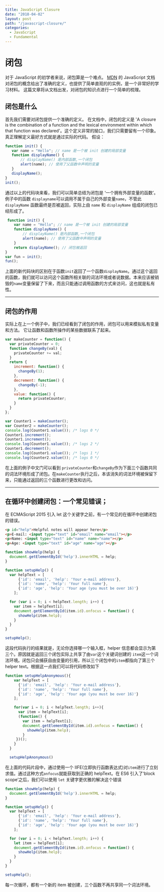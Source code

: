 ```yaml
---
title: JavaScript Closure
date: "2018-04-02"
layout: post
path: "/javascript-closure/"
categories:
  - JavaScript
  - Fundamental
---  
```

# 闭包

 对于 JavaScript 的初学者来说，闭包算是一个难点。 [MDN](https://developer.mozilla.org/en-US/docs/Web/JavaScript/Closures) 的 JavaScript 文档对闭包的概念给出了准确的定义，也提供了简单直观的的实例，是一个非常好的学习材料。 这篇文章将从文档出发，对闭包的知识点进行一个简单的梳理。
<!--more-->
## 闭包是什么       
首先我们需要对闭包提供一个准确的定义。 在文档中，闭包的定义是 'A closure is the combination of a function and the lexical environment within which that function was declared'。这个定义非常的拗口，我们只需要留有一个印象。真正理解定义最好方式就是通过实际的代码。 假设：
 ```js
 function init() {
    var name = "Hello"; // name 是一个被 init 创建的局部变量
    function displayName() { 
        // displayName() 是内部函数,一个闭包
        alert(name); // 使用了父函数中声明的变量
    }
    displayName(); 
}
init();
```  
通过以上的代码块来看，我们可以简单总结为闭包是 ‘一个拥有外部变量的函数’。 例子中的函数 `displayname`可以调用不属于自己的外部变量`name`，不管此 `displayName` 函数最终是否被返回，实际上由 `name` 和 `displayName` 组成的闭包已经形成了。  
```js
 function init() {
    var name = "Hello"; // name 是一个被 init 创建的局部变量
    function displayName() { 
        // displayName() 是内部函数,一个闭包
        alert(name); // 使用了父函数中声明的变量
    }
    return displayName(); // 闭包被返回
}
var fun = init();
fun();
```     
上面的新代码块的区别在于函数`init`返回了一个函数`displayName`。通过这个返回的函数，我们就可以访问这个函数所相关联的词法环境或者说数据。本来应该被销毁的`name`变量保留了下来，而且只能通过调用函数的方式来访问，这也就是私有性。 

---
## 闭包的作用  
实际上在上一个例子中，我们已经看到了闭包的作用，闭包可以用来模拟私有变量和方法。 它让函数和函数所操作的某些数据联系了起来。
```js
var makeCounter = function() {
  var privateCounter = 0;
  function changeBy(val) {
    privateCounter += val;
  }
  return {
    increment: function() {
      changeBy(1);
    },
    decrement: function() {
      changeBy(-1);
    },
    value: function() {
      return privateCounter;
    }
  }  
};

var Counter1 = makeCounter();
var Counter2 = makeCounter();
console.log(Counter1.value()); /* logs 0 */
Counter1.increment();
Counter1.increment();
console.log(Counter1.value()); /* logs 2 */
Counter1.decrement();
console.log(Counter1.value()); /* logs 1 */
console.log(Counter2.value()); /* logs 0 */
```     
在上面的例子中文门可以看到 `privateCounter`和`changeBy`作为下面三个函数共同的词法环境形成了闭包。在`makeCounter`执行之后，本该消失的词法环境被保留下来，只能通过返回的三个函数进行更改和访问。

---
## 在循环中创建闭包：一个常见错误；
在 ECMAScript 2015 引入 let 这个关键字之前，有一个常见的在循环中创建闭包的错误。
```html
<p id="help">Helpful notes will appear here</p>
<p>E-mail: <input type="text" id="email" name="email"></p>
<p>Name: <input type="text" id="name" name="name"></p>
<p>Age: <input type="text" id="age" name="age"></p>
``` 

```js
function showHelp(help) {
  document.getElementById('help').innerHTML = help;
}

function setupHelp() {
  var helpText = [
      {'id': 'email', 'help': 'Your e-mail address'},
      {'id': 'name', 'help': 'Your full name'},
      {'id': 'age', 'help': 'Your age (you must be over 16)'}
    ];

  for (var i = 0; i < helpText.length; i++) {
    var item = helpText[i];
    document.getElementById(item.id).onfocus = function() {
      showHelp(item.help);
    }
  }
}

setupHelp();
``` 
这段代码执行的结果就是，无论你选择哪一个输入框，helper 信息都会显示为第三个。原因就是返回三个闭包实际上共享了由`var`这个关键词创建的 `item`这一个词法环境。闭包只会捕获自由变量的引用，所以三个闭包中的`item`都指向了第三个 helper text。根据这一点我们可以将代码修改如下


```js
function setupHelpAnonymous(){
    var helpText = [
      {'id': 'email', 'help': 'Your e-mail address'},
      {'id': 'name', 'help': 'Your full name'},
      {'id': 'age', 'help': 'Your age (you must be over 16)'}
    ];

    for(var i = 0; i < helpText.length; i++){
      var item = helpText[i];
      (function() {
        var item = helpText[i];
        document.getElementById(item.id).onfocus = function() {
          showHelp(item.help);
        }
     })();
    }
  }

  setupHelpAnonymous()
  ```   
在上面的代码片段中，通过使用一个 IIFE(立即执行函数表达式)对`item`进行了立刻求值。通过这种方式`onfocus`就能获取到正确的 helpText。在 ES6 引入了‘block scope’之后，我们可以使用 `let` 关键字更优雅的解决这个错误
```js
function showHelp(help) {
  document.getElementById('help').innerHTML = help;
}

function setupHelp() {
  var helpText = [
      {'id': 'email', 'help': 'Your e-mail address'},
      {'id': 'name', 'help': 'Your full name'},
      {'id': 'age', 'help': 'Your age (you must be over 16)'}
    ];

  for (var i = 0; i < helpText.length; i++) {
    let item = helpText[i];
    document.getElementById(item.id).onfocus = function() {
      showHelp(item.help);
    }
  }
}

setupHelp();
```  
每一次循环，都有一个新的 item 被创建，三个函数不再共享同一个词法环境。
